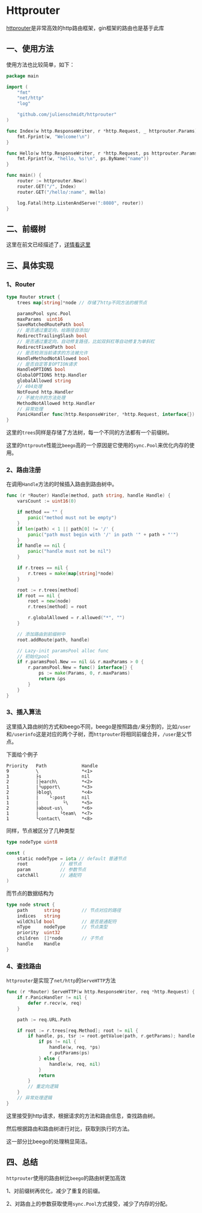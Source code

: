 # Httprouter


[httprouter](https://github.com/julienschmidt/httprouter)是非常高效的http路由框架，gin框架的路由也是基于此库

## 一、使用方法

使用方法也比较简单，如下：

```go
package main

import (
    "fmt"
    "net/http"
    "log"

    "github.com/julienschmidt/httprouter"
)

func Index(w http.ResponseWriter, r *http.Request, _ httprouter.Params) {
    fmt.Fprint(w, "Welcome!\n")
}

func Hello(w http.ResponseWriter, r *http.Request, ps httprouter.Params) {
    fmt.Fprintf(w, "hello, %s!\n", ps.ByName("name"))
}

func main() {
    router := httprouter.New()
    router.GET("/", Index)
    router.GET("/hello/:name", Hello)

    log.Fatal(http.ListenAndServe(":8080", router))
}
```

## 二、前缀树

这里在前文已经描述了，[详情看这里](https://www.toutiao.com/i7039200352738198054/)

## 三、具体实现

### 1、Router

```go
type Router struct {
	trees map[string]*node // 存储了http不同方法的根节点

	paramsPool sync.Pool
	maxParams  uint16
	SaveMatchedRoutePath bool
	// 是否通过重定向，给路径自添加/
	RedirectTrailingSlash bool
	// 是否通过重定向，自动修复路径，比如双斜杠等自动修复为单斜杠
	RedirectFixedPath bool
	// 是否检测当前请求的方法被允许
	HandleMethodNotAllowed bool
	// 是否自定答复OPTION请求
	HandleOPTIONS bool
	GlobalOPTIONS http.Handler
	globalAllowed string
	// 404处理
	NotFound http.Handler
	// 不被允许的方法处理
	MethodNotAllowed http.Handler
	// 异常处理
	PanicHandler func(http.ResponseWriter, *http.Request, interface{})
}
```

这里的`trees`同样是存储了方法树，每一个不同的方法都有一个前缀树。

这里的`httproute`性能比`beego`高的一个原因是它使用的`sync.Pool`来优化内存的使用。

### 2、路由注册

在调用`Handle`方法的时候插入路由到路由树中。

```go
func (r *Router) Handle(method, path string, handle Handle) {
	varsCount := uint16(0)

	if method == "" {
		panic("method must not be empty")
	}
	if len(path) < 1 || path[0] != '/' {
		panic("path must begin with '/' in path '" + path + "'")
	}
	if handle == nil {
		panic("handle must not be nil")
	}

	if r.trees == nil {
		r.trees = make(map[string]*node)
	}

	root := r.trees[method]
	if root == nil {
		root = new(node)
		r.trees[method] = root

		r.globalAllowed = r.allowed("*", "")
	}

    // 添加路由到前缀树中
	root.addRoute(path, handle)

	// Lazy-init paramsPool alloc func
	// 初始化pool
	if r.paramsPool.New == nil && r.maxParams > 0 {
		r.paramsPool.New = func() interface{} {
			ps := make(Params, 0, r.maxParams)
			return &ps
		}
	}
}
```

### 3、插入算法

这里插入路由树的方式和beego不同，beego是按照路由`/`来分割的，比如`/user`和`/userinfo`这是对应的两个子树，而`httprouter`将相同前缀合并，`/user`是父节点。

下面给个例子

```text
Priority   Path             Handle
9          \                *<1>
3          ├s               nil
2          |├earch\         *<2>
1          |└upport\        *<3>
2          ├blog\           *<4>
1          |    └:post      nil
1          |         └\     *<5>
2          ├about-us\       *<6>
1          |        └team\  *<7>
1          └contact\        *<8>
```

同样，节点被区分了几种类型

```go
type nodeType uint8

const (
	static nodeType = iota // default 普通节点
	root			// 根节点
	param			// 参数节点
	catchAll		// 通配符
)
```

而节点的数据结构为

```go
type node struct {
	path      string		// 节点对应的路径
	indices   string
	wildChild bool			// 是否是通配符
	nType     nodeType		// 节点类型
	priority  uint32
	children  []*node		// 子节点
	handle    Handle
}
```

### 4、查找路由

`httprouter`是实现了`net/http`的`ServeHTTP`方法

```go
func (r *Router) ServeHTTP(w http.ResponseWriter, req *http.Request) {
	if r.PanicHandler != nil {
		defer r.recv(w, req)
	}

	path := req.URL.Path

	if root := r.trees[req.Method]; root != nil {
		if handle, ps, tsr := root.getValue(path, r.getParams); handle != nil {
			if ps != nil {
				handle(w, req, *ps)
				r.putParams(ps)
			} else {
				handle(w, req, nil)
			}
			return
		} 
        // 重定向逻辑
	}
	// 异常处理逻辑
}
```

这里接受到http请求，根据请求的方法和路由信息，查找路由树。

然后根据路由和路由树进行对比，获取到执行的方法。

这一部分比beego的处理稍显简洁。

## 四、总结

`httprouter`使用的路由树比`beego`的路由树更加高效

1、对前缀树再优化，减少了重复的前缀。

2、对路由上的参数获取使用`sync.Pool`方式接受，减少了内存的分配。


